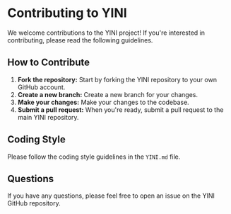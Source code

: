 # Contributing to YINI

We welcome contributions to the YINI project! If you're interested in contributing, please read the following guidelines.

## How to Contribute

1.  **Fork the repository:** Start by forking the YINI repository to your own GitHub account.
2.  **Create a new branch:** Create a new branch for your changes.
3.  **Make your changes:** Make your changes to the codebase.
4.  **Submit a pull request:** When you're ready, submit a pull request to the main YINI repository.

## Coding Style

Please follow the coding style guidelines in the `YINI.md` file.

## Questions

If you have any questions, please feel free to open an issue on the YINI GitHub repository.